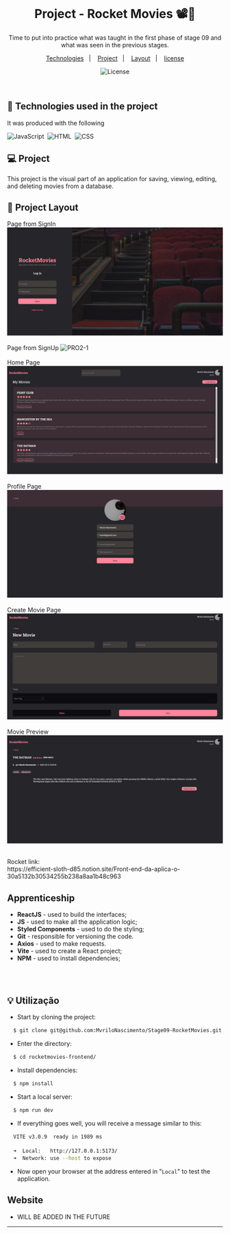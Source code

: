<h1 align="center"> Project - Rocket Movies 📽🚀</h1>

<p align="center">
Time to put into practice what was taught in the first phase of stage 09 and what was seen in the previous stages.

<p align="center">
  <a href="#-Technologies">Technologies</a>&nbsp;&nbsp;&nbsp;|&nbsp;&nbsp;&nbsp;
  <a href="#-Project">Project</a>&nbsp;&nbsp;&nbsp;|&nbsp;&nbsp;&nbsp;
  <a href="#-Layout">Layout</a>&nbsp;&nbsp;&nbsp;|&nbsp;&nbsp;&nbsp;
  <a href="#memo-license">license</a>
</p>

<p align="center">
  <img alt="License" src="https://img.shields.io/static/v1?label=license&message=MIT&color=49AA26&labelColor=000000">
</p>

<br>

## 🚀 Technologies used in the project

It was produced with the following

![JavaScript](https://img.shields.io/badge/-JavaScript-05122A?style=flat&logo=javascript)&nbsp;
![HTML](https://img.shields.io/badge/-HTML-05122A?style=flat&logo=HTML5)&nbsp;
![CSS](https://img.shields.io/badge/-CSS-05122A?style=flat&logo=CSS3&logoColor=1572B6)&nbsp;


## 💻 Project
This project is the visual part of an application for saving, viewing, editing, and deleting movies from a database.

## 🔖 Project Layout
Page from SignIn
![PRO2-1](./public/SignIn.png)
<br>
<br>
Page from SignUp
![PRO2-1](./public/SignUn.png)
<br>
<br>
Home Page
![PRO2-1](./public/Home.png)
<br>
<br>
Profile Page
![PRO2-1](./public/Profile.png)
<br>
<br>
Create Movie Page
![PRO2-1](./public/Create%20Movie.png)
<br>
<br>
Movie Preview
![PRO2-1](./public/Movie%20Preview.png)


<br>
 Rocket link: 
<br>
https://efficient-sloth-d85.notion.site/Front-end-da-aplica-o-30a5132b30534255b238a8aa1b48c963

<br>

## Apprenticeship

- **ReactJS** - used to build the interfaces;
- **JS** - used to make all the application logic;
- **Styled Components** - used to do the styling;
- **Git** - responsible for versioning the code.
- **Axios** - used to make requests.
- **Vite** - used to create a React project;
- **NPM** - used to install dependencies;

<br>
<br>

## :bulb: Utilização

- Start by cloning the project:

```bash
  $ git clone git@github.com:MvriloNascimento/Stage09-RocketMovies.git
```

- Enter the directory:

```bash
  $ cd rocketmovies-frontend/
```

- Install dependencies:

```bash
  $ npm install
```

- Start a local server:

```bash
  $ npm run dev
```

- If everything goes well, you will receive a message similar to this:

```bash
  VITE v3.0.9  ready in 1989 ms

  ➜  Local:   http://127.0.0.1:5173/
  ➜  Network: use --host to expose
```

- Now open your browser at the address entered in "`Local`" to test the application.


## Website
 - WILL BE ADDED IN THE FUTURE
---







